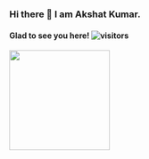 ### Hi there 👋 I am Akshat Kumar.

#### Glad to see you here! ![visitors](https://visitor-badge.glitch.me/badge?page_id=akshat-52.akshat-52)

<img height="180em" src="https://github-readme-stats.vercel.app/api?username=akshat-52&show_icons=true&hide_border=true&&count_private=true&include_all_commits=true" />

<!--START_SECTION:waka-->
<!--END_SECTION:waka-->

<!--
**akshat-52/akshat-52** is a ✨ _special_ ✨ repository because its `README.md` (this file) appears on your GitHub profile.

Here are some ideas to get you started:

- 🔭 I’m currently working on ...
- 🌱 I’m currently learning ...
- 👯 I’m looking to collaborate on ...
- 🤔 I’m looking for help with ...
- 💬 Ask me about ...
- 📫 How to reach me: ...
- 😄 Pronouns: ...
- ⚡ Fun fact: ...
-->
